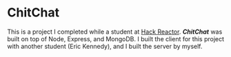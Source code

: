 # ChitChat

This is a project I completed while a student at [Hack Reactor](http://hackreactor.com). ***ChitChat*** was built on top of Node, Express, and MongoDB. I built the client for this project with another student (Eric Kennedy), and I built the server by myself.